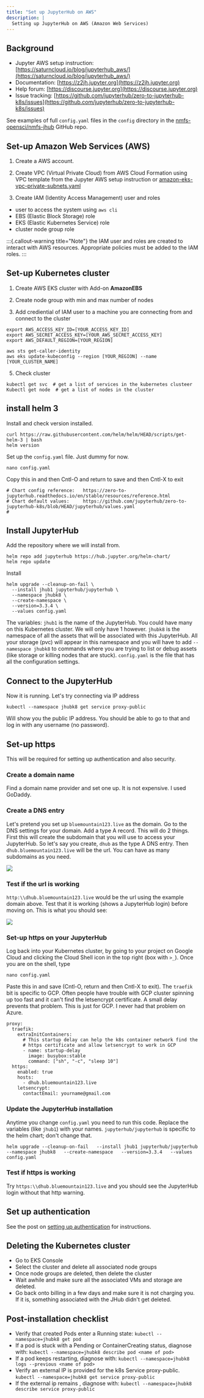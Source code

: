 ```yaml
---
title: "Set up JupyterHub on AWS"
description: |
  Setting up JupyterHub on AWS (Amazon Web Services)
---
```


## Background

  - Jupyter AWS setup instruction: [https://saturncloud.io/blog/jupyterhub_aws/](https://saturncloud.io/blog/jupyterhub_aws/)
  - Documentation:  [https://z2jh.jupyter.org](https://z2jh.jupyter.org)
  - Help forum:     [https://discourse.jupyter.org](https://discourse.jupyter.org)
  - Issue tracking: [https://github.com/jupyterhub/zero-to-jupyterhub-k8s/issues](https://github.com/jupyterhub/zero-to-jupyterhub-k8s/issues)
  
See examples of full `config.yaml` files in the `config` directory in the [nmfs-opensci/nmfs-jhub](https://github.com/nmfs-opensci/nmfs-jhub) GitHub repo.

## Set-up Amazon Web Services (AWS)

1. Create a AWS account. 

2. Create VPC (Virtual Private Cloud) from AWS Cloud Formation using VPC template from the Jupyter AWS setup instruction or  [amazon-eks-vpc-private-subnets.yaml](amazon-eks-vpc-private-subnets.yaml)

3. Create IAM (Identity Access Management) user and roles  
  * user to access the system using `aws cli`
  * EBS (Elastic Block Storage) role  
  * EKS (Elastic Kubernetes Service) role
  * cluster node group role

:::{.callout-warning title="Note"}
the IAM user and roles are created to interact with AWS resources.  Appropriate policies must be added to the IAM roles.
:::

## Set-up Kubernetes cluster

1.  Create AWS EKS cluster with Add-on __AmazonEBS__

2.  Create node group with min and max number of nodes

3.  Add crediential of IAM user to a machine you are connecting from and connect to the cluster

```
export AWS_ACCESS_KEY_ID=[YOUR_ACCESS_KEY_ID]
export AWS_SECRET_ACCESS_KEY=[YOUR_AWS_SECRET_ACCESS_KEY]
export AWS_DEFAULT_REGION=[YOUR_REGION]

aws sts get-caller-identity
aws eks update-kubeconfig --region [YOUR_REGION] --name [YOUR_CLUSTER_NAME]
```

5. Check cluster
```
kubectl get svc  # get a list of services in the kubernetes clusteer
Kubectl get node  # get a list of nodes in the cluster
```

## install helm 3

Install and check version installed.

```
curl https://raw.githubusercontent.com/helm/helm/HEAD/scripts/get-helm-3 | bash
helm version
```

Set up the `config.yaml` file. Just dummy for now.

```
nano config.yaml
```

Copy this in and then Cntl-O and return to save and then Cntl-X to exit

```
# Chart config reference:   https://zero-to-jupyterhub.readthedocs.io/en/stable/resources/reference.html
# Chart default values:     https://github.com/jupyterhub/zero-to-jupyterhub-k8s/blob/HEAD/jupyterhub/values.yaml
#
```

## Install JupyterHub

Add the repository where we will install from.
```
helm repo add jupyterhub https://hub.jupyter.org/helm-chart/
helm repo update
```

Install
```
helm upgrade --cleanup-on-fail \
  --install jhub1 jupyterhub/jupyterhub \
  --namespace jhubk8 \
  --create-namespace \
  --version=3.3.4 \
  --values config.yaml
```

The variables: `jhub1` is the name of the JupyterHub. You could have many on this Kubernetes cluster. We will only have 1 however. `jhubk8` is the namespace of all the assets that will be associated with this JupyterHub. All your storage (pvc) will appear in this namespace and you will have to add `--namespace jhubk8` to commands where you are trying to list or debug assets (like storage or killing nodes that are stuck). `config.yaml` is the file that has all the configuration settings.

## Connect to the JupyterHub

Now it is running. Let's try connecting via IP address

```
kubectl --namespace jhubk8 get service proxy-public
```
Will show you the public IP address. You should be able to go to that and log in with any username (no password).

## Set-up https

This will be required for setting up authentication and also security.

### Create a domain name

Find a domain name provider and set one up. It is not expensive. I used GoDaddy.

### Create a DNS entry

Let's pretend you set up `bluemountain123.live` as the domain. Go to the DNS settings for your domain. Add a type A record. This will do 2 things. First this will create the subdomain that you will use to access your JupyterHub. So let's say you create, `dhub` as the type A DNS entry. Then `dhub.bluemountain123.live` will be the url. You can have as many subdomains as you need.

![](../images/img8.png)

### Test if the url is working

`http:\\dhub.bluemountain123.live` would be the url using the example domain above. Test that it is working (shows a JupyterHub login) before moving on. This is what you should see:

![](../images/img9.png)

### Set-up https on your JupyterHub

Log back into your Kubernetes cluster, by going to your project on Google Cloud and clicking the Cloud Shell icon in the top right (box with `>_`). Once you are on the shell, type

```         
nano config.yaml
```

Paste this in and save (Cntl-O, return and then Cntl-X to exit). The `traefik` bit is specific to GCP. Often people have trouble with GCP cluster spinning up too fast and it can't find the letsencrypt certificate. A small delay prevents that problem. This is just for GCP. I never had that problem on Azure.

```         
proxy:
  traefik:
    extraInitContainers:
      # This startup delay can help the k8s container network find the 
      # https certificate and allow letsencrypt to work in GCP
      - name: startup-delay
        image: busybox:stable
        command: ["sh", "-c", "sleep 10"]
  https:
    enabled: true
    hosts:
      - dhub.bluemountain123.live
    letsencrypt:
      contactEmail: yourname@gmail.com
```

### Update the JupyterHub installation

Anytime you change `config.yaml` you need to run this code. Replace the variables (like `jhub1`) with your names. `jupyterhub/jupyterhub` is specific to the helm chart; don't change that. 

```         
helm upgrade --cleanup-on-fail   --install jhub1 jupyterhub/jupyterhub   --namespace jhubk8   --create-namespace   --version=3.3.4   --values config.yaml
```

### Test if https is working

Try `https:\\dhub.bluemountain123.live` and you should see the JupyterHub login without that http warning.

## Set up authentication

See the post on [setting up authentication](set-up-authentication.html) for instructions.

## Deleting the Kubernetes cluster

* Go to EKS Console
* Select the cluster and delete all associated node groups
* Once node groups are deleted, then delete the cluster
* Wait awhile and make sure all the associated VMs and storage are deleted. 
* Go back onto billing in a few days and make sure it is not charging you. If it is, something associated with the JHub didn't get deleted.

## Post-installation checklist

* Verify that created Pods enter a Running state: `kubectl --namespace=jhubk8 get pod`
* If a pod is stuck with a Pending or ContainerCreating status, diagnose with: `kubectl --namespace=jhubk8 describe pod <name of pod>`
* If a pod keeps restarting, diagnose with: `kubectl --namespace=jhubk8 logs --previous <name of pod>`
* Verify an external IP is provided for the k8s Service proxy-public. `kubectl --namespace=jhubk8 get service proxy-public`
* If the external ip remains <pending>, diagnose with: `kubectl --namespace=jhubk8 describe service proxy-public`
